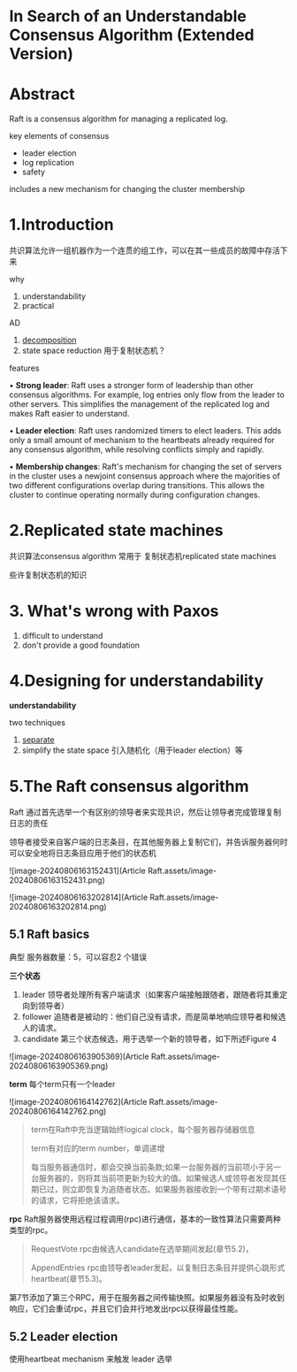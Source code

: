 # In Search of an Understandable Consensus Algorithm (Extended Version)

# Abstract

Raft is a consensus algorithm for managing a replicated log.

 

key elements of consensus<a id="这是你的锚点"></a>

- leader election
- log replication
- safety



includes a new mechanism for changing the cluster membership



# 1.Introduction

共识算法允许一组机器作为一个连贯的组工作，可以在其一些成员的故障中存活下来



why

1. understandability
2. practical



AD

1. <a href="#这是你的锚点">decomposition</a>
2. state space reduction
   用于复制状态机？



features

• **Strong leader**: Raft uses a stronger form of leadership than other consensus algorithms. For example, log entries only flow from the leader to other servers. This simplifies the management of the replicated log and makes Raft easier to understand.

• **Leader election**: Raft uses randomized timers to elect leaders. This adds only a small amount of mechanism to the heartbeats already required for any consensus algorithm, while resolving conflicts simply and rapidly.

• **Membership changes**: Raft's mechanism for changing the set of servers in the cluster uses a newjoint consensus approach where the majorities of two different configurations overlap during transitions. This allows the cluster to continue operating normally during configuration changes.

# 2.Replicated state machines

共识算法consensus algorithm 常用于 复制状态机replicated state machines



些许复制状态机的知识

# 3. What's wrong with Paxos

1. difficult to understand
2. don't provide a  good foundation



# 4.Designing for understandability

**understandability**



two techniques

1.  <a href="#这是你的锚点">separate</a>
2. simplify the state space
   引入随机化（用于leader election）等

# 5.The Raft consensus algorithm

Raft 通过首先选举一个有区别的领导者来实现共识，然后让领导者完成管理复制日志的责任

领导者接受来自客户端的日志条目，在其他服务器上复制它们，并告诉服务器何时可以安全地将日志条目应用于他们的状态机

![image-20240806163152431](Article Raft.assets/image-20240806163152431.png)

![image-20240806163202814](Article Raft.assets/image-20240806163202814.png)

## 5.1 Raft basics

典型 服务器数量：5，可以容忍2 个错误



**三个状态**

1. leader
   领导者处理所有客户端请求（如果客户端接触跟随者，跟随者将其重定向到领导者）
2. follower
   追随者是被动的：他们自己没有请求，而是简单地响应领导者和候选人的请求。
3. candidate
   第三个状态候选，用于选举一个新的领导者，如下所述Figure 4

![image-20240806163905369](Article Raft.assets/image-20240806163905369.png)



**term**
每个term只有一个leader

![image-20240806164142762](Article Raft.assets/image-20240806164142762.png)

> term在Raft中充当逻辑始终logical clock，每个服务器存储器信息
>
> term有对应的term number，单调递增
>
> 每当服务器通信时，都会交换当前条款;如果一台服务器的当前项小于另一台服务器的，则将其当前项更新为较大的值。如果候选人或领导者发现其任期已过，则立即恢复为追随者状态。如果服务器接收到一个带有过期术语号的请求，它将拒绝该请求。



**rpc**
Raft服务器使用远程过程调用(rpc)进行通信，基本的一致性算法只需要两种类型的rpc。

> RequestVote rpc由候选人candidate在选举期间发起(章节5.2)，
>
> AppendEntries rpc由领导者leader发起，以复制日志条目并提供心跳形式heartbeat(章节5.3)。

第7节添加了第三个RPC，用于在服务器之间传输快照。如果服务器没有及时收到响应，它们会重试rpc，并且它们会并行地发出rpc以获得最佳性能。



## 5.2 Leader election

 

使用heartbeat mechanism 来触发 leader 选举



